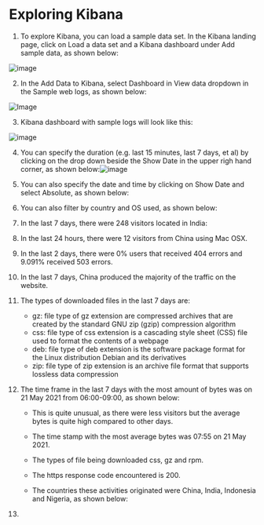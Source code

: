 # Exploring Kibana
1.  To explore Kibana, you can load a sample data set. In the Kibana landing page, click on Load a data set and a Kibana dashboard under Add sample data, as shown below:

![image](https://user-images.githubusercontent.com/84385348/119345517-5502b580-bcdc-11eb-8fdf-f4f6a66d386a.png)
   
2.  In the Add Data to Kibana, select Dashboard in View data dropdown in the Sample web logs, as shown below:

![Image](https://github.com/ghialazaro/Week13-Homework-PROJECT/blob/ccaafeda0d7b3be4f0c56f583eb2e03620e62712/Exploring%20Kibana/Images/Add%20Sample%20web%20log.png)

3.  Kibana dashboard with sample logs will look like this:

![image](https://user-images.githubusercontent.com/84385348/119345651-84192700-bcdc-11eb-9526-9e610b4ba2e7.png)

4.  You can specify the duration (e.g. last 15 minutes, last 7 days, et al) by clicking on the drop down beside the Show Date in the upper righ hand corner, as shown below:![image](https://user-images.githubusercontent.com/84385348/119346606-c4c57000-bcdd-11eb-9225-92461cac57bf.png)

5.  You can also specify the date and time by clicking on Show Date and select Absolute, as shown below:

6.  You can also filter by country and OS used, as shown below:

4.  In the last 7 days, there were 248 visitors located in India:

5.  In the last 24 hours, there were 12 visitors from China using Mac OSX.

6.  In the last 2 days, there were 0% users that received 404 errors and 9.091% received 503 errors.

7.  In the last 7 days, China produced the majority of the traffic on the website.

8.  The types of downloaded files in the last 7 days are:
    - gz:  file type of gz extension are compressed archives that are created by the standard GNU zip (gzip) compression algorithm
    - css:  file type of css extension is a cascading style sheet (CSS) file used to format the contents of a webpage
    - deb:  file type of deb extension is the software package format for the Linux distribution Debian and its derivatives
    - zip:  file type of zip extension is an archive file format that supports lossless data compression
    
    
9.  The time frame in the last 7 days with the most amount of bytes was on 21 May 2021 from 06:00-09:00, as shown below:


    - This is quite unusual, as there were less visitors but the average bytes is quite high compared to other days.

    - The time stamp with the most average bytes was 07:55 on 21 May 2021.   
    
    - The types of file being downloaded css, gz and rpm.
    
    - The https response code encountered is 200.
    
    - The countries these activities originated were China, India, Indonesia and Nigeria, as shown below:
    
10.
    
    

